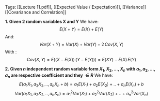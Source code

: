 Tags: [[Lecture 11.pdf]], [[Expected Value ( Expectation)]], [[Variance]] [[Covariance and Correlation]]

**1. Given 2 random variables X and Y**
We have:
$$E(X+Y)=E(X)+E(Y)$$
And:
$$Var(X+Y)=Var(X)+Var(Y)+2\,Cov(X,Y)$$
With :
$$Cov(X,Y)=E((X-E(X))\,(Y-E(Y)))=E(XY)-E(X)\,E(Y)$$


**2. Given $n$ independent random variable form $X_{1},X_{2}, \dots,X_{n}$ with $a_{1},a_{2},\dots, a_{n}$ are respective coefficient  and they $\in R$**
We have:
$$E(a_{1}X_{1}, a_{2}X_{2},.., a_{n}X_{n}+b)=a_{1}E(X_{1})+a_{2}E(X_{2})+..+a_{n}E(X_{n})+b$$
$$Var(a_{1}X_{1}, a_{2}X_{2},.., a_{n}X_{n})=a_{1}^2Var(X_{1})+a_{2}^2Var(X_{2})+.. +a_{n}^2Var(X_{n})$$